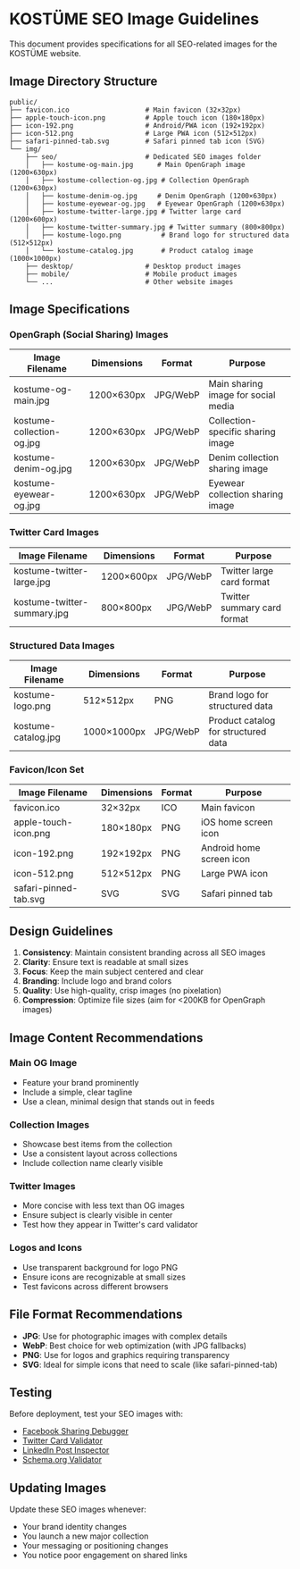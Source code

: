 # KOSTÜME SEO Image Guidelines

This document provides specifications for all SEO-related images for the KOSTÜME website.

## Image Directory Structure

```
public/
├── favicon.ico                   # Main favicon (32×32px)
├── apple-touch-icon.png          # Apple touch icon (180×180px)
├── icon-192.png                  # Android/PWA icon (192×192px)
├── icon-512.png                  # Large PWA icon (512×512px)
├── safari-pinned-tab.svg         # Safari pinned tab icon (SVG)
└── img/
    ├── seo/                      # Dedicated SEO images folder
    │   ├── kostume-og-main.jpg      # Main OpenGraph image (1200×630px)
    │   ├── kostume-collection-og.jpg # Collection OpenGraph (1200×630px)
    │   ├── kostume-denim-og.jpg     # Denim OpenGraph (1200×630px)
    │   ├── kostume-eyewear-og.jpg   # Eyewear OpenGraph (1200×630px)
    │   ├── kostume-twitter-large.jpg # Twitter large card (1200×600px)
    │   ├── kostume-twitter-summary.jpg # Twitter summary (800×800px)
    │   ├── kostume-logo.png          # Brand logo for structured data (512×512px)
    │   └── kostume-catalog.jpg       # Product catalog image (1000×1000px)
    ├── desktop/                  # Desktop product images
    ├── mobile/                   # Mobile product images
    └── ...                       # Other website images
```

## Image Specifications

### OpenGraph (Social Sharing) Images

| Image Filename | Dimensions | Format | Purpose |
|---------------|------------|--------|---------|
| kostume-og-main.jpg | 1200×630px | JPG/WebP | Main sharing image for social media |
| kostume-collection-og.jpg | 1200×630px | JPG/WebP | Collection-specific sharing image |
| kostume-denim-og.jpg | 1200×630px | JPG/WebP | Denim collection sharing image |
| kostume-eyewear-og.jpg | 1200×630px | JPG/WebP | Eyewear collection sharing image |

### Twitter Card Images

| Image Filename | Dimensions | Format | Purpose |
|---------------|------------|--------|---------|
| kostume-twitter-large.jpg | 1200×600px | JPG/WebP | Twitter large card format |
| kostume-twitter-summary.jpg | 800×800px | JPG/WebP | Twitter summary card format |

### Structured Data Images

| Image Filename | Dimensions | Format | Purpose |
|---------------|------------|--------|---------|
| kostume-logo.png | 512×512px | PNG | Brand logo for structured data |
| kostume-catalog.jpg | 1000×1000px | JPG/WebP | Product catalog for structured data |

### Favicon/Icon Set

| Image Filename | Dimensions | Format | Purpose |
|---------------|------------|--------|---------|
| favicon.ico | 32×32px | ICO | Main favicon |
| apple-touch-icon.png | 180×180px | PNG | iOS home screen icon |
| icon-192.png | 192×192px | PNG | Android home screen icon |
| icon-512.png | 512×512px | PNG | Large PWA icon |
| safari-pinned-tab.svg | SVG | SVG | Safari pinned tab |

## Design Guidelines

1. **Consistency**: Maintain consistent branding across all SEO images
2. **Clarity**: Ensure text is readable at small sizes
3. **Focus**: Keep the main subject centered and clear
4. **Branding**: Include logo and brand colors
5. **Quality**: Use high-quality, crisp images (no pixelation)
6. **Compression**: Optimize file sizes (aim for <200KB for OpenGraph images)

## Image Content Recommendations

### Main OG Image
- Feature your brand prominently
- Include a simple, clear tagline
- Use a clean, minimal design that stands out in feeds

### Collection Images
- Showcase best items from the collection
- Use a consistent layout across collections
- Include collection name clearly visible

### Twitter Images
- More concise with less text than OG images
- Ensure subject is clearly visible in center
- Test how they appear in Twitter's card validator

### Logos and Icons
- Use transparent background for logo PNG
- Ensure icons are recognizable at small sizes
- Test favicons across different browsers

## File Format Recommendations

- **JPG**: Use for photographic images with complex details
- **WebP**: Best choice for web optimization (with JPG fallbacks)
- **PNG**: Use for logos and graphics requiring transparency
- **SVG**: Ideal for simple icons that need to scale (like safari-pinned-tab)

## Testing

Before deployment, test your SEO images with:
- [Facebook Sharing Debugger](https://developers.facebook.com/tools/debug/)
- [Twitter Card Validator](https://cards-dev.twitter.com/validator)
- [LinkedIn Post Inspector](https://www.linkedin.com/post-inspector/)
- [Schema.org Validator](https://validator.schema.org/)

## Updating Images

Update these SEO images whenever:
- Your brand identity changes
- You launch a new major collection
- Your messaging or positioning changes
- You notice poor engagement on shared links 